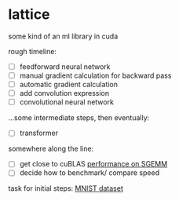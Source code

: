 # lattice

some kind of an ml library in cuda

rough timeline: 
- [ ] feedforward neural network 
- [ ] manual gradient calculation for backward pass
- [ ] automatic gradient calculation
- [ ] add convolution expression
- [ ] convolutional neural network

...some intermediate steps, then eventually:
- [ ] transformer

somewhere along the line:
- [ ] get close to cuBLAS [performance on SGEMM](https://siboehm.com/articles/22/CUDA-MMM) 
- [ ] decide how to benchmark/ compare speed

task for initial steps: [MNIST dataset](https://www.kaggle.com/competitions/digit-recognizer)

